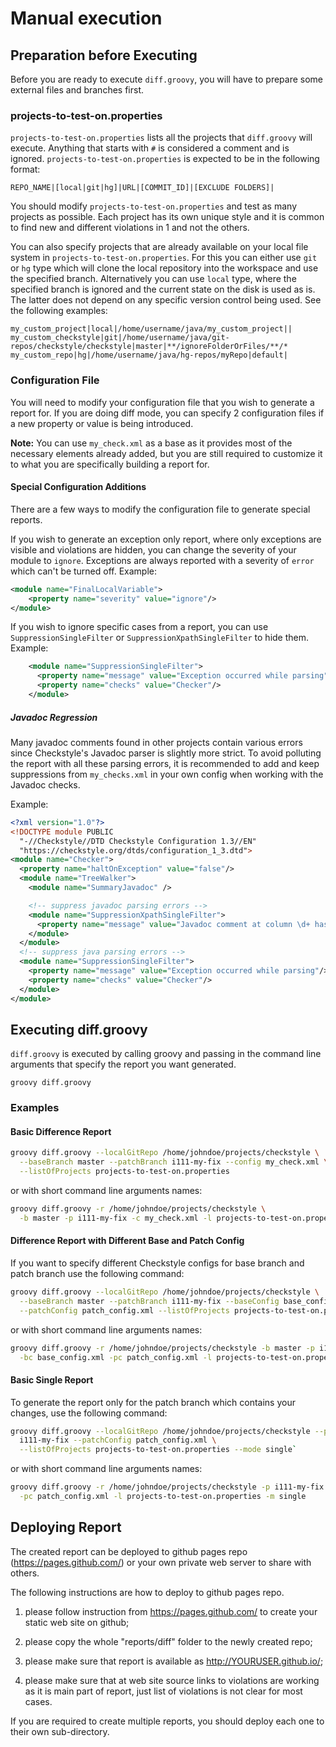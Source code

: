 # Manual execution

## Preparation before Executing

Before you are ready to execute `diff.groovy`, you will have to prepare some
external files and branches first.

### projects-to-test-on.properties

`projects-to-test-on.properties` lists all the projects that `diff.groovy` will execute.
Anything that starts with `#` is considered a comment and is ignored.
`projects-to-test-on.properties` is expected to be in the following format:

`REPO_NAME|[local|git|hg]|URL|[COMMIT_ID]|[EXCLUDE FOLDERS]|`

You should modify `projects-to-test-on.properties` and test as many projects as possible.
Each project has its own unique style and it is common to find new and different violations
in 1 and not the others.

You can also specify projects that are already available on your local file system
in `projects-to-test-on.properties`.
For this you can either use `git` or `hg` type which will clone the local repository
into the workspace and use the specified branch.
Alternatively you can use `local` type, where the specified branch is ignored and
the current state on the disk is used as is.
The latter does not depend on any specific version control being used.
See the following examples:

```properties
my_custom_project|local|/home/username/java/my_custom_project||
my_custom_checkstyle|git|/home/username/java/git-repos/checkstyle/checkstyle|master|**/ignoreFolderOrFiles/**/*
my_custom_repo|hg|/home/username/java/hg-repos/myRepo|default|
```

### Configuration File

You will need to modify your configuration file that you wish to generate a report for.
If you are doing diff mode, you can specify 2 configuration files if a new property
or value is being introduced.

**Note:** You can use `my_check.xml` as a base as it provides most of the necessary
elements already added, but you are still required to customize it to what you are
specifically building a report for.

#### Special Configuration Additions

There are a few ways to modify the configuration file to generate special reports.

If you wish to generate an exception only report, where only exceptions are visible
and violations are hidden, you can change the severity of your module to `ignore`.
Exceptions are always reported with a severity of `error` which can't be turned off.
Example:

```xml
<module name="FinalLocalVariable">
    <property name="severity" value="ignore"/>
</module>
```

If you wish to ignore specific cases from a report, you can use `SuppressionSingleFilter`
or `SuppressionXpathSingleFilter` to hide them.
Example:

```xml
    <module name="SuppressionSingleFilter">
      <property name="message" value="Exception occurred while parsing"/>
      <property name="checks" value="Checker"/>
    </module>
```

##### Javadoc Regression

Many javadoc comments found in other projects contain various errors since
Checkstyle's Javadoc parser is slightly more strict. To avoid polluting the report
with all these parsing errors, it is recommended to add and keep suppressions from
`my_checks.xml` in your own config when working with the Javadoc checks.

Example:

```xml
<?xml version="1.0"?>
<!DOCTYPE module PUBLIC
  "-//Checkstyle//DTD Checkstyle Configuration 1.3//EN"
  "https://checkstyle.org/dtds/configuration_1_3.dtd">
<module name="Checker">
  <property name="haltOnException" value="false"/>
  <module name="TreeWalker">
    <module name="SummaryJavadoc" />

    <!-- suppress javadoc parsing errors -->
    <module name="SuppressionXpathSingleFilter">
      <property name="message" value="Javadoc comment at column \d+ has parse error"/>
    </module>
  </module>
  <!-- suppress java parsing errors -->
  <module name="SuppressionSingleFilter">
    <property name="message" value="Exception occurred while parsing"/>
    <property name="checks" value="Checker"/>
  </module>
</module>
```

## Executing diff.groovy

`diff.groovy` is executed by calling groovy and passing in the command line arguments
that specify the report you want generated.

`groovy diff.groovy`

### Examples

#### Basic Difference Report

```bash
groovy diff.groovy --localGitRepo /home/johndoe/projects/checkstyle \
  --baseBranch master --patchBranch i111-my-fix --config my_check.xml \
  --listOfProjects projects-to-test-on.properties
```

or with short command line arguments names:

```bash
groovy diff.groovy -r /home/johndoe/projects/checkstyle \
  -b master -p i111-my-fix -c my_check.xml -l projects-to-test-on.properties
```

#### Difference Report with Different Base and Patch Config

If you want to specify different Checkstyle configs for base branch and
patch branch use the following command:

```bash
groovy diff.groovy --localGitRepo /home/johndoe/projects/checkstyle \
  --baseBranch master --patchBranch i111-my-fix --baseConfig base_config.xml \
  --patchConfig patch_config.xml --listOfProjects projects-to-test-on.properties
```

or with short command line arguments names:

```bash
groovy diff.groovy -r /home/johndoe/projects/checkstyle -b master -p i111-my-fix \
  -bc base_config.xml -pc patch_config.xml -l projects-to-test-on.properties
```

#### Basic Single Report

To generate the report only for the patch branch which contains your changes,
use the following command:

```bash
groovy diff.groovy --localGitRepo /home/johndoe/projects/checkstyle --patchBranch \
  i111-my-fix --patchConfig patch_config.xml \
  --listOfProjects projects-to-test-on.properties --mode single`
```

or with short command line arguments names:

```bash
groovy diff.groovy -r /home/johndoe/projects/checkstyle -p i111-my-fix \
  -pc patch_config.xml -l projects-to-test-on.properties -m single
```

## Deploying Report

The created report can be deployed to github pages repo (https://pages.github.com/)
or your own private web server to share with others.

The following instructions are how to deploy to github pages repo.

1) please follow instruction from https://pages.github.com/ to create your static
web site on github;

2) please copy the whole "reports/diff" folder to the newly created repo;

3) please make sure that report is available as http://YOURUSER.github.io/;

4) please make sure that at web site source links to violations are working as
it is main part of report, just list of violations is not clear for most cases.

If you are required to create multiple reports, you should deploy each one to their
own sub-directory.

